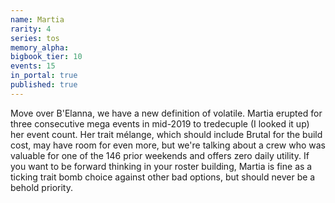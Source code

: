 ```yaml
---
name: Martia
rarity: 4
series: tos
memory_alpha:
bigbook_tier: 10
events: 15
in_portal: true
published: true
---
```


Move over B'Elanna, we have a new definition of volatile. Martia erupted for three consecutive mega events in mid-2019 to tredecuple (I looked it up) her event count. Her trait mélange, which should include Brutal for the build cost, may have room for even more, but we're talking about a crew who was valuable for one of the 146 prior weekends and offers zero daily utility. If you want to be forward thinking in your roster building, Martia is fine as a ticking trait bomb choice against other bad options, but should never be a behold priority.
